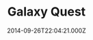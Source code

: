 ---
title: "Galaxy Quest"
year: 1999
date: 2014-09-26T22:04:21.000Z
permalink: /almanac/movies/2014-09-26-galaxy-quest/index.html
link: https://letterboxd.com/rknightuk/film/galaxy-quest/
rating: 3
---